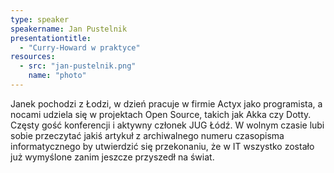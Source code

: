 ```yaml
---
type: speaker
speakername: Jan Pustelnik
presentationtitle: 
  - "Curry-Howard w praktyce"
resources:
  - src: "jan-pustelnik.png"
    name: "photo"
---
```

Janek pochodzi z Łodzi, w dzień pracuje w firmie Actyx jako programista, a nocami udziela się w projektach Open Source, takich jak Akka czy Dotty. Częsty gość konferencji i aktywny członek JUG Łódź. W wolnym czasie lubi sobie przeczytać jakiś artykuł z archiwalnego numeru czasopisma informatycznego by utwierdzić się przekonaniu, że w IT wszystko zostało już wymyślone zanim jeszcze przyszedł na świat.
